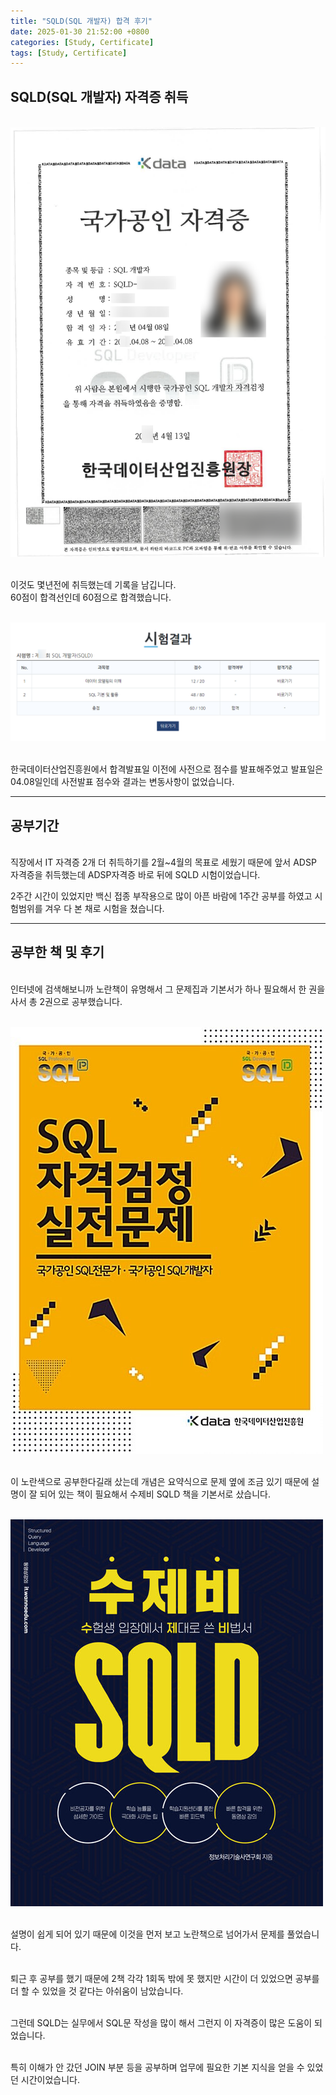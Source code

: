 ```yaml
---
title: "SQLD(SQL 개발자) 합격 후기"
date: 2025-01-30 21:52:00 +0800
categories: [Study, Certificate]
tags: [Study, Certificate]
---
```

## SQLD(SQL 개발자) 자격증 취득

<br><img src="/assets/img/posts/2025-01-30-SQLD(SQL 개발자) 합격 후기/SQLD합격증.png" alt="SQLD합격증">

<br>이것도 몇년전에 취득했는데 기록을 남깁니다.
<br>60점이 합격선인데 60점으로 합격했습니다.

<br><img src="/assets/img/posts/2025-01-30-SQLD(SQL 개발자) 합격 후기/점수표.png" alt="점수표">

<br>한국데이터산업진흥원에서 합격발표일 이전에 사전으로 점수를 발표해주었고 발표일은 04.08일인데 사전발표 점수와 결과는 변동사항이 없었습니다.
<hr>


## 공부기간

<br>직장에서 IT 자격증 2개 더 취득하기를 2월~4월의 목표로 세웠기 때문에 앞서 ADSP 자격증을 취득했는데 ADSP자격증 바로 뒤에 SQLD 시험이었습니다.

2주간 시간이 있었지만 백신 접종 부작용으로 많이 아픈 바람에 1주간 공부를 하였고 시험범위를 겨우 다 본 채로 시험을 쳤습니다.
<hr>


## 공부한 책 및 후기

<br>인터넷에 검색해보니까 노란책이 유명해서 그 문제집과 기본서가 하나 필요해서 한 권을 사서 총 2권으로 공부했습니다.

<br><img src="/assets/img/posts/2025-01-30-SQLD(SQL 개발자) 합격 후기/실전문제.jpeg" alt="실전문제">

<br>이 노란색으로 공부한다길래 샀는데 개념은 요약식으로 문제 옆에 조금 있기 때문에 설명이 잘 되어 있는 책이 필요해서 수제비 SQLD 책을 기본서로 샀습니다.

<br><img src="/assets/img/posts/2025-01-30-SQLD(SQL 개발자) 합격 후기/수제비.jpeg" alt="수제비">

<br>설명이 쉽게 되어 있기 때문에 이것을 먼저 보고 노란책으로 넘어가서 문제를 풀었습니다.

<br>퇴근 후 공부를 했기 때문에 2책 각각 1회독 밖에 못 했지만 시간이 더 있었으면 공부를 더 할 수 있었을 것 같다는 아쉬움이 남았습니다.

<br>그런데 SQLD는 실무에서 SQL문 작성을 많이 해서 그런지 이 자격증이 많은 도움이 되었습니다.

<br>특히 이해가 안 갔던 JOIN 부분 등을 공부하며 업무에 필요한 기본 지식을 얻을 수 있었던 시간이었습니다.
